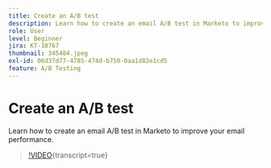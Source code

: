 ```yaml
---
title: Create an A/B test
description: Learn how to create an email A/B test in Marketo to improve your email performance.
role: User
level: Beginner
jira: KT-10767
thumbnail: 345484.jpeg
exl-id: 06d37d77-4785-474d-b750-0aa1d82e1cd5
feature: A/B Testing
---
```

# Create an A/B test

Learn how to create an email A/B test in Marketo to improve your email performance.

>[!VIDEO](https://video.tv.adobe.com/v/345484/?quality=12&learn=on){transcript=true}
